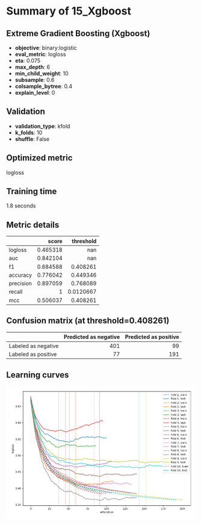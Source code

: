 # Summary of 15_Xgboost

## Extreme Gradient Boosting (Xgboost)
- **objective**: binary:logistic
- **eval_metric**: logloss
- **eta**: 0.075
- **max_depth**: 6
- **min_child_weight**: 10
- **subsample**: 0.6
- **colsample_bytree**: 0.4
- **explain_level**: 0

## Validation
 - **validation_type**: kfold
 - **k_folds**: 10
 - **shuffle**: False

## Optimized metric
logloss

## Training time

1.8 seconds

## Metric details
|           |    score |   threshold |
|:----------|---------:|------------:|
| logloss   | 0.465318 | nan         |
| auc       | 0.842104 | nan         |
| f1        | 0.684588 |   0.408261  |
| accuracy  | 0.776042 |   0.449346  |
| precision | 0.897059 |   0.768089  |
| recall    | 1        |   0.0120667 |
| mcc       | 0.506037 |   0.408261  |


## Confusion matrix (at threshold=0.408261)
|                     |   Predicted as negative |   Predicted as positive |
|:--------------------|------------------------:|------------------------:|
| Labeled as negative |                     401 |                      99 |
| Labeled as positive |                      77 |                     191 |

## Learning curves
![Learning curves](learning_curves.png)